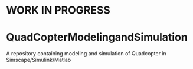 # WORK IN PROGRESS

# QuadCopterModelingandSimulation
A repository containing modeling and simulation of Quadcopter in Simscape/Simulink/Matlab
